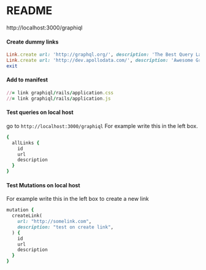 # README
http://localhost:3000/graphiql

#### Create dummy links
```rb
Link.create url: 'http://graphql.org/', description: 'The Best Query Language'
Link.create url: 'http://dev.apollodata.com/', description: 'Awesome GraphQL Client'
exit
```

#### Add to manifest
```rb
//= link graphiql/rails/application.css
//= link graphiql/rails/application.js
```

#### Test queries on local host
go to `http://localhost:3000/graphiql`
For example write this in the left box.
```rb
{
  allLinks {
    id
    url
    description
  }
}
```

#### Test Mutations on local host
For example write this in the left box to create a new link
```rb
mutation {
  createLink(
    url: "http://somelink.com",
    description: "test on create link",
  ) {
    id
    url
    description
  }
}
```
